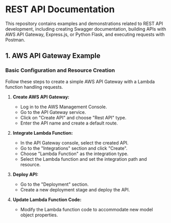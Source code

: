 # REST API Documentation

This repository contains examples and demonstrations related to REST API development, including creating Swagger documentation, building APIs with AWS API Gateway, Express.js, or Python Flask, and executing requests with Postman.

## 1. AWS API Gateway Example

### Basic Configuration and Resource Creation

Follow these steps to create a simple AWS API Gateway with a Lambda function handling requests.

1. **Create AWS API Gateway:**
   - Log in to the AWS Management Console.
   - Go to the API Gateway service.
   - Click on "Create API" and choose "Rest API" type.
   - Enter the API name and create a default route.

2. **Integrate Lambda Function:**
   - In the API Gateway console, select the created API.
   - Go to the "Integrations" section and click "Create".
   - Choose "Lambda Function" as the integration type.
   - Select the Lambda function and set the integration path and resource.

3. **Deploy API:**
   - Go to the "Deployment" section.
   - Create a new deployment stage and deploy the API.

4. **Update Lambda Function Code:**
   - Modify the Lambda function code to accommodate new model object properties.

